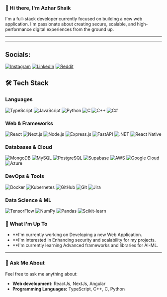 ### 👋 Hi there, I'm Azhar Shaik

I'm a full-stack developer currently focused on building a new web application. I'm passionate about creating secure, scalable, and high-performance digital experiences from the ground up.

---
---
## Socials:
[![Instagram](https://img.shields.io/badge/Instagram-E4405F?style=for-the-badge&logo=instagram&logoColor=white)](https://instagram.com/your-username)
[![LinkedIn](https://img.shields.io/badge/LinkedIn-0A66C2?style=for-the-badge&logo=linkedin&logoColor=white)](https://linkedin.com/in/your-username)
[![Reddit](https://img.shields.io/badge/Reddit-FF4500?style=for-the-badge&logo=reddit&logoColor=white)](https://reddit.com/user/your-username)

## 🛠️ Tech Stack

### Languages
![TypeScript](https://img.shields.io/badge/typescript-3178C6?style=for-the-badge&logo=typescript&logoColor=white)
![JavaScript](https://img.shields.io/badge/javascript-F7DF1E?style=for-the-badge&logo=javascript&logoColor=black)
![Python](https://img.shields.io/badge/python-3776AB?style=for-the-badge&logo=python&logoColor=white)
![C](https://img.shields.io/badge/c-A8B9CC?style=for-the-badge&logo=c&logoColor=white)
![C++](https://img.shields.io/badge/c++-00599C?style=for-the-badge&logo=c%2B%2B&logoColor=white)
![C#](https://img.shields.io/badge/c%23-239120?style=for-the-badge&logo=c-sharp&logoColor=white)

### Web & Frameworks
![React](https://img.shields.io/badge/react-61DAFB?style=for-the-badge&logo=react&logoColor=black)
![Next.js](https://img.shields.io/badge/Next.js-000000?style=for-the-badge&logo=next.js&logoColor=white)
![Node.js](https://img.shields.io/badge/Node.js-339933?style=for-the-badge&logo=node.js&logoColor=white)
![Express.js](https://img.shields.io/badge/Express.js-000000?style=for-the-badge&logo=express&logoColor=white)
![FastAPI](https://img.shields.io/badge/FastAPI-009688?style=for-the-badge&logo=fastapi&logoColor=white)
![.NET](https://img.shields.io/badge/.NET-512BD4?style=for-the-badge&logo=dotnet&logoColor=white)
![React Native](https://img.shields.io/badge/React_Native-61DAFB?style=for-the-badge&logo=react&logoColor=black)

### Databases & Cloud
![MongoDB](https://img.shields.io/badge/MongoDB-47A248?style=for-the-badge&logo=mongodb&logoColor=white)
![MySQL](https://img.shields.io/badge/MySQL-4479A1?style=for-the-badge&logo=mysql&logoColor=white)
![PostgreSQL](https://img.shields.io/badge/PostgreSQL-316192?style=for-the-badge&logo=postgresql&logoColor=white)
![Supabase](https://img.shields.io/badge/Supabase-181818?style=for-the-badge&logo=supabase&logoColor=white)
![AWS](https://img.shields.io/badge/AWS-232F3E?style=for-the-badge&logo=amazon-aws&logoColor=white)
![Google Cloud](https://img.shields.io/badge/Google_Cloud-4285F4?style=for-the-badge&logo=google-cloud&logoColor=white)
![Azure](https://img.shields.io/badge/Azure-0078D4?style=for-the-badge&logo=microsoft-azure&logoColor=white)

### DevOps & Tools
![Docker](https://img.shields.io/badge/Docker-2496ED?style=for-the-badge&logo=docker&logoColor=white)
![Kubernetes](https://img.shields.io/badge/Kubernetes-326CE5?style=for-the-badge&logo=kubernetes&logoColor=white)
![GitHub](https://img.shields.io/badge/GitHub-181717?style=for-the-badge&logo=github&logoColor=white)
![Git](https://img.shields.io/badge/Git-F05032?style=for-the-badge&logo=git&logoColor=white)
![Jira](https://img.shields.io/badge/Jira-0052CC?style=for-the-badge&logo=jira&logoColor=white)

### Data Science & ML
![TensorFlow](https://img.shields.io/badge/TensorFlow-FF6F00?style=for-the-badge&logo=tensorflow&logoColor=white)
![NumPy](https://img.shields.io/badge/NumPy-013243?style=for-the-badge&logo=numpy&logoColor=white)
![Pandas](https://img.shields.io/badge/Pandas-150458?style=for-the-badge&logo=pandas&logoColor=white)
![Scikit-learn](https://img.shields.io/badge/scikit--learn-F7931E?style=for-the-badge&logo=scikit-learn&logoColor=white)
### 🚀 What I'm Up To

-   **I'm currently working on Developing a new Web Application.
-   **I'm interested in  Enhancing security and scalability for my projects.
-   **I'm currently learning Advanced frameworks and libraries for AI-ML.

---

### 💬 Ask Me About

Feel free to ask me anything about:
-   **Web development:** ReactJs, NextJs, Angular
-   **Programming Languages:** TypeScript, C++, C, Python
